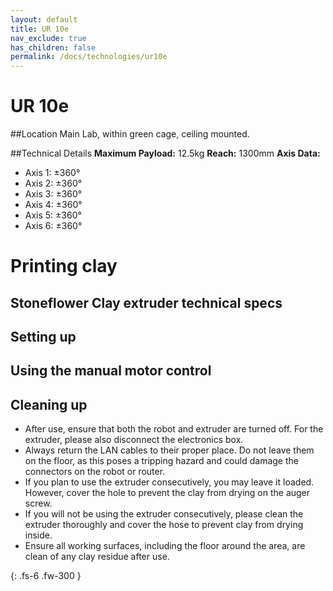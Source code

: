 ```yaml
---
layout: default
title: UR 10e
nav_exclude: true
has_children: false
permalink: /docs/technologies/ur10e
---
```


# UR 10e

##Location
Main Lab, within green cage, ceiling mounted.

##Technical Details
**Maximum Payload:** 12.5kg
**Reach:** 1300mm
**Axis Data:**
* Axis 1: &plusmn;360&deg;
* Axis 2: &plusmn;360&deg;
* Axis 3: &plusmn;360&deg;
* Axis 4: &plusmn;360&deg;
* Axis 5: &plusmn;360&deg;
* Axis 6: &plusmn;360&deg;
# Printing clay 

## Stoneflower Clay extruder technical specs

## Setting up

## Using the manual motor control

## Cleaning up

- After use, ensure that both the robot and extruder are turned off. For the extruder, please also disconnect the electronics box.
- Always return the LAN cables to their proper place. Do not leave them on the floor, as this poses a tripping hazard and could damage the connectors on the robot or router.
- If you plan to use the extruder consecutively, you may leave it loaded. However, cover the hole to prevent the clay from drying on the auger screw.
- If you will not be using the extruder consecutively, please clean the extruder thoroughly and cover the hose to prevent clay from drying inside.
- Ensure all working surfaces, including the floor around the area, are clean of any clay residue after use.

{: .fs-6 .fw-300 }
